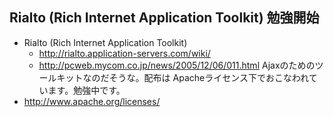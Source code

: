 ## Rialto (Rich Internet Application Toolkit) 勉強開始

* Rialto (Rich Internet Application Toolkit)
  * http://rialto.application-servers.com/wiki/
  * http://pcweb.mycom.co.jp/news/2005/12/06/011.html
Ajaxのためのツールキットなのだそうな。配布は Apacheライセンス下でおこなわれています。勉強中です。
* http://www.apache.org/licenses/


